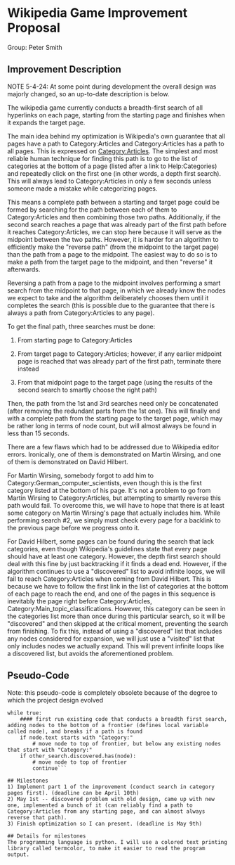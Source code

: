 # Wikipedia Game Improvement Proposal
Group: Peter Smith

## Improvement Description
NOTE 5-4-24: At some point during development the overall design was majorly changed, so an up-to-date description is below.

The wikipedia game currently conducts a breadth-first search of all hyperlinks on each page, starting from the starting page and finishes when it expands the target page.

The main idea behind my optimization is Wikipedia's own guarantee that all pages have a path to Category:Articles and Category:Articles has a path to all pages. This is expressed on [Category:Articles](https://en.wikipedia.org/wiki/Category:Articles). The simplest and most reliable human technique for finding this path is to go to the list of categories at the bottom of a page (listed after a link to Help:Categories) and repeatedly click on the first one (in other words, a depth first search). This will always lead to Category:Articles in only a few seconds unless someone made a mistake while categorizing pages.

This means a complete path between a starting and target page could be formed by searching for the path between each of them to Category:Articles and then combining those two paths. Additionally, if the second search reaches a page that was already part of the first path before it reaches Category:Articles, we can stop here because it will serve as the midpoint between the two paths. However, it is harder for an algorithm to efficiently make the "reverse path" (from the midpoint to the target page) than the path from a page to the midpoint. The easiest way to do so is to make a path from the target page to the midpoint, and then "reverse" it afterwards.

Reversing a path from a page to the midpoint involves performing a smart search from the midpoint to that page, in which we already know the nodes we expect to take and the algorithm deliberately chooses them until it completes the search (this is possible due to the guarantee that there is always a path from Category:Articles to any page).

To get the final path, three searches must be done:

1) From starting page to Category:Articles

2) From target page to Category:Articles; however, if any earlier midpoint page is reached that was already part of the first path, terminate there instead

3) From that midpoint page to the target page (using the results of the second search to smartly choose the right path)

Then, the path from the 1st and 3rd searches need only be concatenated (after removing the redundant parts from the 1st one). This will finally end with a complete path from the starting page to the target page, which may be rather long in terms of node count, but will almost always be found in less than 15 seconds.

There are a few flaws which had to be addressed due to Wikipedia editor errors. Ironically, one of them is demonstrated on Martin Wirsing, and one of them is demonstrated on David Hilbert.

For Martin Wirsing, somebody forgot to add him to Category:German_computer_scientists, even though this is the first category listed at the bottom of his page. It's not a problem to go from Martin Wirsing to Category:Articles, but attempting to smartly reverse this path would fail. To overcome this, we will have to hope that there is at least some category on Martin Wirsing's page that actually includes him. While performing search #2, we simply must check every page for a backlink to the previous page before we progress onto it.

For David Hilbert, some pages can be found during the search that lack categories, even though Wikipedia's guidelines state that every page should have at least one category. However, the depth first search should deal with this fine by just backtracking if it finds a dead end. However, if the algorithm continues to use a "discovered" list to avoid infinite loops, we will fail to reach Category:Articles when coming from David Hilbert. This is because we have to follow the first link in the list of categories at the bottom of each page to reach the end, and one of the pages in this sequence is inevitably the page right before Category:Articles, Category:Main_topic_classifications. However, this category can be seen in the categories list more than once during this particular search, so it will be "discovered" and then skipped at the critical moment, preventing the search from finishing. To fix this, instead of using a "discovered" list that includes any nodes considered for expansion, we will just use a "visited" list that only includes nodes we actually expand. This will prevent infinite loops like a discovered list, but avoids the aforementioned problem.

## Pseudo-Code
Note: this pseudo-code is completely obsolete because of the degree to which the project design evolved
```# these lines are generally duplicated so that there are two simultaneous searches -- could also use multithreading as an optimization
while true:
    #### first run existing code that conducts a breadth first search, adding nodes to the bottom of a frontier (defines local variable called node), and breaks if a path is found
    if node.text starts with "Category:"
        # move node to top of frontier, but below any existing nodes that start with "Category:"
    if other_search.discovered.has(node):
        # move node to top of frontier
        continue```

## Milestones
1) Implement part 1 of the improvement (conduct search in category pages first). (deadline can be April 10th)
2) May 1st -- discovered problem with old design, came up with new one, implemented a bunch of it (can reliably find a path to Category:Articles from any starting page, and can almost always reverse that path).
3) Finish optimization so I can present. (deadline is May 9th)

## Details for milestones
The programming language is python. I will use a colored text printing library called termcolor, to make it easier to read the program output.
